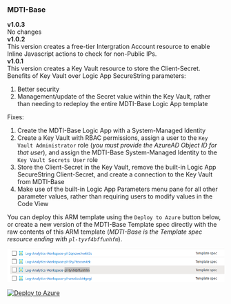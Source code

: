 ### MDTI-Base
**v1.0.3**  
No changes  
**v1.0.2**  
This version creates a free-tier Intergration Account resource to enable Inline Javascript actions to check for non-Public IPs.  
**v1.0.1**  
This version creates a Key Vault resource to store the Client-Secret.  
Benefits of Key Vault over Logic App SecureString parameters:
1. Better security
2. Management/update of the Secret value within the Key Vault, rather than needing to redeploy the entire MDTI-Base Logic App template  

Fixes:
1. Create the MDTI-Base Logic App with a System-Managed Identity
2. Create a Key Vault with RBAC permissions, assign a user to the `Key Vault Administrator` role (*you must provide the AzureAD Object ID for that user*), and assign the MDTI-Base System-Managed Identity to the `Key Vault Secrets User` role
3. Store the Client-Secret in the Key Vault, remove the built-in Logic App SecureString Client-Secret, and create a connection to the Key Vault from MDTI-Base
4. Make use of the built-in Logic App Parameters menu pane for all other parameter values, rather than requiring users to modify values in the Code View

You can deploy this ARM template using the `Deploy to Azure` button below, or create a new version of the MDTI-Base Template spec directly with the raw contents of this ARM template (*MDTI-Base is the Template spec resource ending with `pl-tyvf4bffunhfm`*).

![MDTI-Base Template spec](https://raw.githubusercontent.com/mr-mongo/MDTI/main/Content-Hub/.images/mdti_base_template_spec.png "MDTI-Base Template spec")

[![Deploy to Azure](https://aka.ms/deploytoazurebutton)](https://portal.azure.com/#create/Microsoft.Template/uri/https%3A%2F%2Fraw.githubusercontent.com%2Fmr-mongo%2FMDTI%2Fmain%2FContent-Hub%2FMDTI-Base%2FMDTI-Base.json)